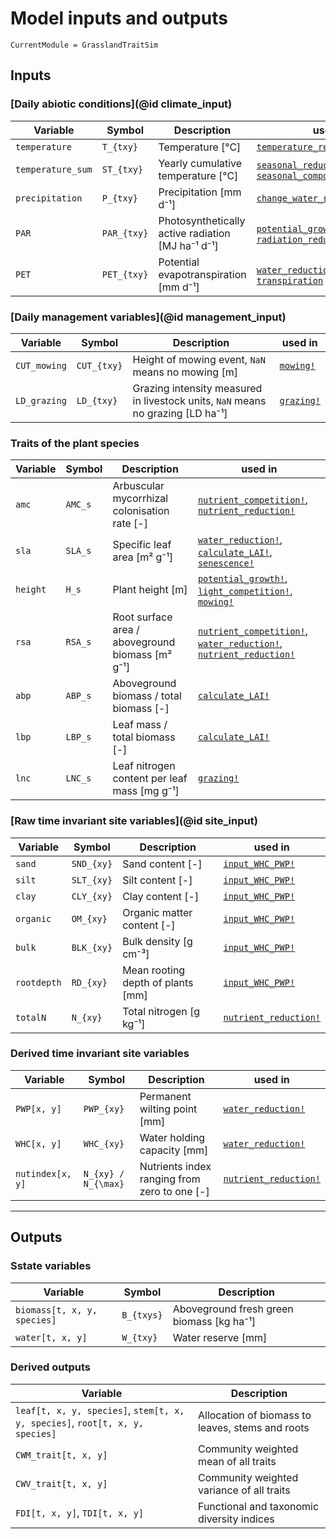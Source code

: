 # Model inputs and outputs

```@meta
CurrentModule = GrasslandTraitSim
```

## Inputs

### [Daily abiotic conditions](@id climate_input)
| Variable          | Symbol        | Description                                       | used in                                                                    |
| ----------------- | ------------- | ------------------------------------------------- | -------------------------------------------------------------------------- |
| `temperature`     | ``T_{txy}``   | Temperature [°C]                                  | [`temperature_reduction!`](@ref)                                           |
| `temperature_sum` | ``ST_{txy}``  | Yearly cumulative temperature [°C]                | [`seasonal_reduction!`](@ref), [`seasonal_component_senescence`](@ref)     |
| `precipitation`   | ``P_{txy}``   | Precipitation [mm d⁻¹]                            | [`change_water_reserve`](@ref)                                             |
| `PAR`             | ``PAR_{txy}`` | Photosynthetically active radiation [MJ ha⁻¹ d⁻¹] | [`potential_growth!`](@ref), [`radiation_reduction!`](@ref)                |
| `PET`             | ``PET_{txy}`` | Potential evapotranspiration [mm d⁻¹]             | [`water_reduction!`](@ref), [`evaporation`](@ref), [`transpiration`](@ref) |

### [Daily management variables](@id management_input)
| Variable     | Symbol        | Description                                                                     | used in                                  |
| ------------ | ------------- | ------------------------------------------------------------------------------- | ---------------------------------------- |
| `CUT_mowing` | ``CUT_{txy}`` | Height of mowing event, `NaN` means no mowing [m]                               | [`mowing!`](@ref)                        |
| `LD_grazing` | ``LD_{txy}``  | Grazing intensity measured in livestock units, `NaN` means no grazing [LD ha⁻¹] | [`grazing!`](@ref) |

### Traits of the plant species
| Variable    | Symbol    |Description                                       | used in                                                                                        |
| ----------- | --------- | ------------------------------------------------ | ---------------------------------------------------------------------------------------------- |
| `amc`       | ``AMC_s`` | Arbuscular mycorrhizal colonisation rate [-]     | [`nutrient_competition!`](@ref), [`nutrient_reduction!`](@ref)                             |
| `sla`       | ``SLA_s`` | Specific leaf area [m² g⁻¹]                      | [`water_reduction!`](@ref), [`calculate_LAI!`](@ref), [`senescence!`](@ref)                    |
| `height`    | ``H_s``   | Plant height [m]                                 | [`potential_growth!`](@ref), [`light_competition!`](@ref), [`mowing!`](@ref)                   |
| `rsa`       | ``RSA_s`` | Root surface area / aboveground biomass [m² g⁻¹] | [`nutrient_competition!`](@ref), [`water_reduction!`](@ref), [`nutrient_reduction!`](@ref) |
| `abp`       | ``ABP_s`` | Aboveground biomass / total biomass [-]          | [`calculate_LAI!`](@ref)                                                                       |
| `lbp`       | ``LBP_s`` | Leaf mass / total biomass [-]                    | [`calculate_LAI!`](@ref)                                                                       |
| `lnc`       | ``LNC_s`` | Leaf nitrogen content per leaf mass [mg g⁻¹]     | [`grazing!`](@ref)                                                                             |
    
### [Raw time invariant site variables](@id site_input)
| Variable    | Symbol       | Description                       | used in                    |
| ----------- | ------------ | --------------------------------- | -------------------------- |
| `sand`      | ``SND_{xy}`` | Sand content [-]                  | [`input_WHC_PWP!`](@ref)   |
| `silt`      | ``SLT_{xy}`` | Silt content [-]                  | [`input_WHC_PWP!`](@ref)   |
| `clay`      | ``CLY_{xy}`` | Clay content [-]                  | [`input_WHC_PWP!`](@ref)   |
| `organic`   | ``OM_{xy}``  | Organic matter content [-]        | [`input_WHC_PWP!`](@ref)   |
| `bulk`      | ``BLK_{xy}`` | Bulk density [g cm⁻³]             | [`input_WHC_PWP!`](@ref)   |
| `rootdepth` | ``RD_{xy}``  | Mean rooting depth of plants [mm] | [`input_WHC_PWP!`](@ref)   |
| `totalN`    | ``N_{xy}``   | Total nitrogen [g kg⁻¹]           | [`nutrient_reduction!`](@ref) |

### Derived time invariant site variables
| Variable         | Symbol                | Description                                  | used in                       |
| ---------------- | --------------------- | -------------------------------------------- | ----------------------------- |
| `PWP[x, y]`      | ``PWP_{xy}``          | Permanent wilting point [mm]                 | [`water_reduction!`](@ref)    |
| `WHC[x, y]`      | ``WHC_{xy}``          | Water holding capacity [mm]                  | [`water_reduction!`](@ref)    |
| `nutindex[x, y]` | ``N_{xy} / N_{\max}`` | Nutrients index ranging from zero to one [-] | [`nutrient_reduction!`](@ref) |

---

## Outputs

### Sstate variables
| Variable                    | Symbol       | Description                               |
| --------------------------- | ------------ | ----------------------------------------- |
| `biomass[t, x, y, species]` | ``B_{txys}`` | Aboveground fresh green biomass [kg ha⁻¹] |
| `water[t, x, y]`            | ``W_{txy}``  | Water reserve [mm]                        |


### Derived outputs
| Variable                                                                     | Description                                      |
| ---------------------------------------------------------------------------- | ------------------------------------------------ |
| `leaf[t, x, y, species]`, `stem[t, x, y, species]`, `root[t, x, y, species]` | Allocation of biomass to leaves, stems and roots |
| `CWM_trait[t, x, y]`                                                         | Community weighted mean of all traits            |
| `CWV_trait[t, x, y]`                                                         | Community weighted variance of all traits        |
| `FDI[t, x, y]`, `TDI[t, x, y]`                                               | Functional and taxonomic diversity indices       |
